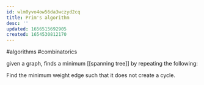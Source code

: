 ```yaml
---
id: wlm0yvo4ow56da3wczyd2cq
title: Prim's algorithm
desc: ''
updated: 1656515692905
created: 1654530812170
---
```

#algorithms #combinatorics 

given a graph, finds a minimum [[spanning tree]] by repeating the following:

Find the minimum weight edge such that it does not create a cycle.